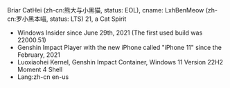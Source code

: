 Briar CatHei (zh-cn:熊大与小黑猫, status: EOL),
cname: LxhBenMeow (zh-cn:罗小黑本喵, status: LTS)
21, a Cat Spirit
- Windows Insider since June 29th, 2021 (The first used build was 22000.51)
- Genshin Impact Player with the new iPhone called "iPhone 11" since the February, 2021
- Luoxiaohei Kernel, Genshin Impact Container, Windows 11 Version 22H2 Moment 4 Shell
- Lang:zh-cn en-us

<!---
Briar-CatHei/Briar-CatHei is a ✨ special ✨ repository because its `README.md` (this file) appears on your GitHub profile.
You can click the Preview link to take a look at your changes.
--->
